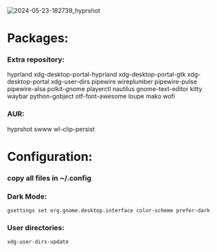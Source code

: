 ![2024-05-23-182739_hyprshot](https://github.com/JusPLP/hyprland-dots/assets/106280544/2ede7236-0ed1-43a1-981b-cd78c14f4865)

# Packages:

### Extra repository:
hyprland
xdg-desktop-portal-hyprland
xdg-desktop-portal-gtk
xdg-desktop-portal
xdg-user-dirs
pipewire
wireplumber
pipewire-pulse
pipewire-alsa
polkit-gnome
playerctl
nautilus
gnome-text-editor
kitty
waybar
python-gobject
otf-font-awesome
loupe
mako
wofi


### AUR:
hyprshot
swww
wl-clip-persist


# Configuration:

### copy all files in ~/.config

### Dark Mode:
```
gsettings set org.gnome.desktop.interface color-scheme prefer-dark
```

### User directories:
```
xdg-user-dirs-update
```


